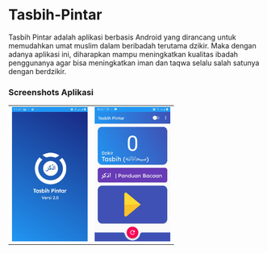 # Tasbih-Pintar
Tasbih Pintar adalah aplikasi berbasis Android yang dirancang untuk memudahkan umat muslim dalam beribadah terutama dzikir. 
Maka dengan adanya aplikasi ini, diharapkan mampu meningkatkan kualitas ibadah penggunanya agar bisa meningkatkan iman
dan taqwa selalu salah satunya dengan berdzikir. 

### Screenshots Aplikasi
<table>
<tr>
<td>
<img src="screenshots/app2.jpg" width="150px"/>  
</td>
<td>
<img src="screenshots/app1.jpg" width="150px"/>
</td>
</tr>
</table>




